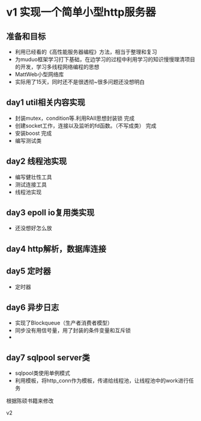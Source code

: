 # v1 实现一个简单小型http服务器 

## 准备和目标
- 利用已经看的《高性能服务器编程》方法，相当于整理和复习
- 为muduo框架学习打下基础，在边学习的过程中利用学习的知识慢慢理清项目的开发，学习多线程网络编程的思想
- MattWeb小型网络库
- 实际用了15天，同时还不是很透彻~很多问题还没想明白


## day1 util相关内容实现
- 封装mutex，condition等.利用RAII思想封装锁 完成
- 创建socket工作，连接以及监听的fd函数。（不写成类） 完成
- 安装boost 完成
- 编写测试类

## day2 线程池实现

- 编写健壮性工具
- 测试连接工具
- 线程池实现

## day3 epoll io复用类实现
- 还没想好怎么放
## day4 http解析，数据库连接


## day5 定时器
- 定时器
## day6 异步日志
- 实现了Blockqueue（生产者消费者模型）
- 同步没有用信号量，用了封装的条件变量和互斥锁
- 
## day7 sqlpool server类

- sqlpool类使用单例模式
- 利用模板，将http_conn作为模板，传递给线程池，让线程池中的work进行任务




根据陈硕书籍来修改

v2